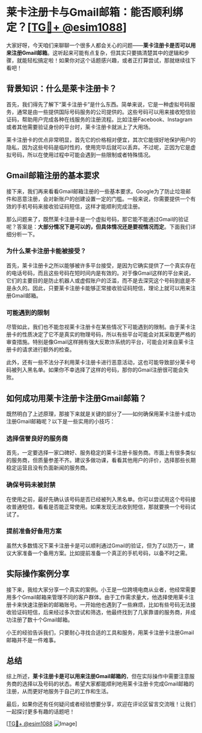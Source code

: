 # 莱卡注册卡与Gmail邮箱：能否顺利绑定？[[TG💪+ @esim1088](https://t.me/s/esim1088)]

大家好呀，今天咱们来聊聊一个很多人都会关心的问题——**莱卡注册卡是否可以用来注册Gmail邮箱**。这听起来可能有点复杂，但其实只要搞清楚其中的逻辑和步骤，就能轻松搞定啦！如果你对这个话题感兴趣，或者正打算尝试，那就继续往下看吧！

## 背景知识：什么是莱卡注册卡？

首先，我们得先了解下“莱卡注册卡”是什么东西。简单来说，它是一种虚拟号码服务，通常是由一些提供国际号码服务的公司提供的。这些号码可以用来接收短信验证码，帮助用户完成各种在线服务的注册流程。比如注册Facebook、Instagram或者其他需要验证身份的平台时，莱卡注册卡就派上了大用场。

莱卡注册卡的优点非常明显，首先它的价格相对便宜，其次它能很好地保护用户的隐私，因为这些号码是临时性的，使用完毕后就可以丢弃。不过呢，正因为它是虚拟号码，所以在使用过程中可能会遇到一些限制或者特殊情况。

## Gmail邮箱注册的基本要求

接下来，我们再来看看Gmail邮箱注册的一些基本要求。Google为了防止垃圾邮件和恶意注册，会对新账户的创建设置一定的门槛。一般来说，你需要提供一个有效的手机号码来接收验证码短信，这样才能顺利完成注册。

那么问题来了，既然莱卡注册卡是一个虚拟号码，那它能不能通过Gmail的验证呢？答案是：**大部分情况下是可以的，但具体情况还是要视情况而定**。下面我们详细分析一下。

### 为什么莱卡注册卡能被接受？

首先，莱卡注册卡之所以能够被许多平台接受，是因为它确实提供了一个真实存在的电话号码，而且这些号码在短时间内是有效的。对于像Gmail这样的平台来说，它们的主要目的是防止机器人或虚假账户的泛滥，而不是去深究这个号码到底是不是永久的。因此，只要莱卡注册卡能够正常接收验证码短信，理论上就可以用来注册Gmail邮箱。

### 可能遇到的限制

尽管如此，我们也不能忽视莱卡注册卡在某些情况下可能遇到的限制。由于莱卡注册卡的性质决定了它不是真实的物理号码，所以有些平台可能会对其采取更严格的审查措施。特别是像Gmail这样拥有强大反欺诈系统的平台，可能会对来自莱卡注册卡的请求进行额外的检查。

此外，还有一些不法分子利用莱卡注册卡进行恶意活动，这也可能导致部分莱卡号码被列入黑名单。如果你不幸选择了这样的号码，那你的Gmail注册很可能会失败。

## 如何成功用莱卡注册卡注册Gmail邮箱？

既然明白了上述原理，那接下来就是关键的部分了——如何确保用莱卡注册卡成功注册Gmail邮箱呢？以下是一些实用的小技巧：

### 选择信誉良好的服务商

首先，一定要选择一家口碑好、服务稳定的莱卡注册卡服务商。市面上有很多类似的服务商，但质量参差不齐。建议多做功课，看看其他用户的评价，选择那些长期稳定运营且没有负面新闻的服务商。

### 确保号码未被封禁

在使用之前，最好先确认该号码是否已经被列入黑名单。你可以尝试用这个号码接收普通短信，看看是否能正常使用。如果发现无法收到短信，那就要换一个号码试试了。

### 提前准备好备用方案

虽然大多数情况下莱卡注册卡是可以顺利通过Gmail的验证，但为了以防万一，建议大家准备一个备用方案。比如提前准备一个真正的手机号码，以备不时之需。

## 实际操作案例分享

接下来，我给大家分享一个真实的案例。小王是一位跨境电商从业者，他经常需要用多个Gmail邮箱来管理不同的客户群体。由于工作需求量大，他选择使用莱卡注册卡来快速注册新的邮箱账号。一开始他也遇到了一些麻烦，比如有些号码无法接收验证码短信，后来经过多次尝试和筛选，他最终找到了几家靠谱的服务商，并成功注册了数十个Gmail邮箱。

小王的经验告诉我们，只要耐心寻找合适的工具和服务，用莱卡注册卡注册Gmail邮箱并不是一件难事。

## 总结

综上所述，**莱卡注册卡是可以用来注册Gmail邮箱的**，但在实际操作中需要注意服务商的选择以及号码的状态。希望大家都能顺利地用莱卡注册卡完成Gmail邮箱的注册，从而更好地服务于自己的工作和生活。

最后，如果你还有任何疑问或者经验想要分享，欢迎在评论区留言交流哦！让我们一起探讨更多有趣的话题吧！

[[TG💪+ @esim1088](https://t.me/s/esim1088) ![Image](https://i.postimg.cc/4NQfJmqS/Snipaste-2025-05-13-00-14-12.png)]